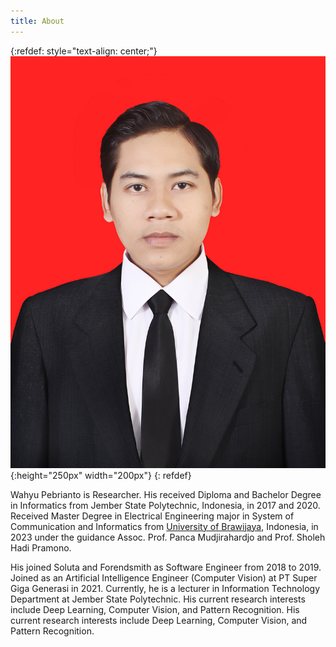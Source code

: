 ```yaml
---
title: About
---
```


{:refdef: style="text-align: center;"}
![My helpful screenshot](/assets/images/WAHYU.jpg){:height="250px" width="200px"}
{: refdef}

Wahyu Pebrianto is Researcher. His received Diploma and Bachelor Degree in Informatics from Jember State Polytechnic, Indonesia, in 2017 and 2020. Received Master Degree in Electrical Engineering major in System of Communication and Informatics from [University of Brawijaya](https://www.ub.ac.id/), Indonesia, in 2023 under the guidance Assoc. Prof. Panca Mudjirahardjo and Prof. Sholeh Hadi Pramono.

His joined Soluta and Forendsmith as Software Engineer from 2018 to 2019. Joined as an Artificial Intelligence Engineer (Computer Vision) at PT Super Giga Generasi in 2021. Currently, he is a lecturer in Information Technology Department at Jember State Polytechnic. His current research interests include Deep Learning, Computer Vision, and Pattern Recognition. His current research interests include Deep Learning, Computer Vision, and Pattern Recognition.

